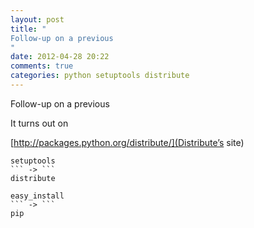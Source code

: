 ```yaml
---
layout: post
title: "
Follow-up on a previous 
"
date: 2012-04-28 20:22
comments: true
categories: python setuptools distribute
---
```


Follow-up on a previous 


It turns out on 

[http://packages.python.org/distribute/](Distribute’s site)


```
setuptools
``` -> ```
distribute
```


```
easy_install
``` -> ```
pip
```

